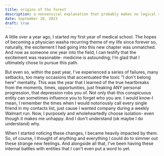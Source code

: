 ```yaml
---
title: origins of the forest
description: a nonsensical explanation that probably makes no logical sense to my reasons for creating this shit.
date: September 10, 2023
draft: true
---
```


A little over a year ago, I started my first year of medical school. The hopes of becoming a physician washa recurring theme of my life since forever so, naturally, the excitement I had going into this new chapter was unmatched. And now as someone one year into the field, I can testify that the excitement was reasonable- medicine is astounding; I'm glad that I ultimately chose to pursue this path.

But even so, within the past year, I've experienced a series of failures, many setbacks, too many occasions that accentuated the toxic "I don't belong here" mentality. This was the year that I learned of the true heartbreaks from the moments, times, opportunities, just freaking ANY personal progression, that depression robs you of. Not only that-this conspicuous entity can sometimes influence you to forget who you are. I would know-I mean, I remember the times when I would notoriously call every single friend in my contacts list, just cause I wanted company during a weekly Walmart run. Now, I purposely and wholeheartedly choose isolation- even though it makes me unhappy. And I don't understand (ok maybe I do understand) why.

When I started noticing these changes, I became heavily impacted by them. So, of course, I thought of anything and everything I could do to simmer out these strange new feelings. And alongside all that, I've been having these internal battles with entities that I can't even put a word to yet.